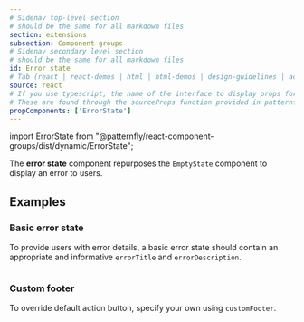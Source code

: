 ```yaml
---
# Sidenav top-level section
# should be the same for all markdown files
section: extensions
subsection: Component groups
# Sidenav secondary level section
# should be the same for all markdown files
id: Error state
# Tab (react | react-demos | html | html-demos | design-guidelines | accessibility)
source: react
# If you use typescript, the name of the interface to display props for
# These are found through the sourceProps function provided in patternfly-docs.source.js
propComponents: ['ErrorState']
---
```


import ErrorState from "@patternfly/react-component-groups/dist/dynamic/ErrorState";

The **error state** component repurposes the `EmptyState` component to display an error to users.

## Examples

### Basic error state

To provide users with error details, a basic error state should contain an appropriate and informative `errorTitle` and `errorDescription`. 

```js file="./ErrorStateExample.tsx"

```

### Custom footer

To override default action button, specify your own using `customFooter`. 

```js file="./ErrorStateFooterExample.tsx"

```
